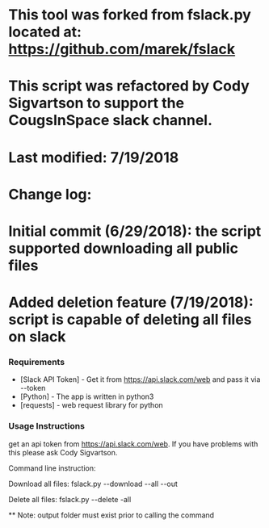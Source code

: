 # This tool was forked from fslack.py located at: https://github.com/marek/fslack
# This script was refactored by Cody Sigvartson to support the CougsInSpace slack channel.

# Last modified: 7/19/2018

# Change log:
# Initial commit (6/29/2018): the script supported downloading all public files
# Added deletion feature (7/19/2018): script is capable of deleting all files on slack

### Requirements

* [Slack API Token] - Get it from https://api.slack.com/web and pass it via --token
* [Python] - The app is written in python3
* [requests] - web request library for python

### Usage Instructions

get an api token from https://api.slack.com/web. If you have problems with this please ask Cody Sigvartson.

Command line instruction:

Download all files:
fslack.py --download --all --out <filename> <token>

Delete all files:
fslack.py --delete -all <token>


** Note: output folder must exist prior to calling the command


